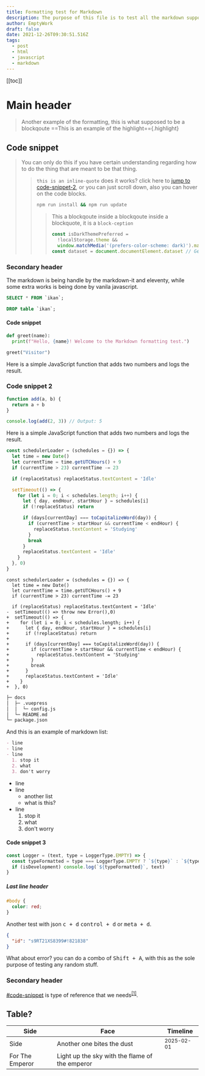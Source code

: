```yaml
---
title: Formatting test for Markdown
description: The purpose of this file is to test all the markdown support and syntaxs
author: EmptyWork
draft: false
date: 2021-12-26T09:30:51.516Z
tags:
  - post
  - html
  - javascript
  - markdown
---
```


[[toc]]

# Main header

> Another example of the formatting, this is what supposed to be a blockqoute ==This is an example of the highlight=={.highlight}

## Code snippet

> You can only do this if you have certain understanding regarding how to do the thing that are meant to be that thing.
>
> > `this is an inline-quote` does it works? click here to [jump to code-snippet-2](#code-snippet-2), or you can just scroll down, also you can hover on the code blocks.
> >
> > ```bash
> > npm run install && npm run update
> > ```
> >
> > > This a blockqoute inside a blockqoute inside a blockquote, it is a `block-ception`
> > >
> > > ```js
> > > const isDarkThemePreferred =
> > >   !localStorage.theme &&
> > >   window.matchMedia('(prefers-color-scheme: dark)').matches
> > > const dataset = document.documentElement.dataset // Getting all dataset
> > > ```

### Secondary header

The markdown is being handle by the markdown-it and eleventy, while some extra works is being done by vanila javascript.

```sql
SELECT * FROM `ikan`;
```

```sql
DROP table `ikan`;
```

#### Code snippet

```python
def greet(name):
  print(f"Hello, {name}! Welcome to the Markdown formatting test.")

greet("Visitor")
```

Here is a simple JavaScript function that adds two numbers and logs the result.

### Code snippet 2

```javascript
function add(a, b) {
  return a + b
}

console.log(add(2, 3)) // Output: 5
```

Here is a simple JavaScript function that adds two numbers and logs the result.

```js
const schedulerLoader = (schedules = {}) => {
  let time = new Date()
  let currentTime = time.getUTCHours() + 9
  if (currentTime > 23) currentTime -= 23

  if (replaceStatus) replaceStatus.textContent = 'Idle'

  setTimeout(() => {
    for (let i = 0; i < schedules.length; i++) {
      let { day, endHour, startHour } = schedules[i]
      if (!replaceStatus) return

      if (days[currentDay] === toCapitalizeWord(day)) {
        if (currentTime > startHour && currentTime < endHour) {
          replaceStatus.textContent = 'Studying'
        }
        break
      }
      replaceStatus.textContent = 'Idle'
    }
  }, 0)
}
```

```diff:js
const schedulerLoader = (schedules = {}) => {
  let time = new Date()
  let currentTime = time.getUTCHours() + 9
  if (currentTime > 23) currentTime -= 23

  if (replaceStatus) replaceStatus.textContent = 'Idle'
-  setTimeout(() => throw new Error(),0)
+  setTimeout(() => {
+    for (let i = 0; i < schedules.length; i++) {
+      let { day, endHour, startHour } = schedules[i]
+      if (!replaceStatus) return
+
+      if (days[currentDay] === toCapitalizeWord(day)) {
+        if (currentTime > startHour && currentTime < endHour) {
+          replaceStatus.textContent = 'Studying'
+        }
+        break
+      }
+      replaceStatus.textContent = 'Idle'
+    }
+  }, 0)
```

```md
├─ docs
│  ├─ .vuepress
│  │  └─ config.js
│  └─ README.md
└─ package.json
```
And this is an example of markdown list:

```md
- line
- line
- line
  1. stop it
  2. what
  3. don't worry
```

- line
- line
  - another list
  - what is this?
- line
  1. stop it
  2. what
  3. don't worry

#### Code snippet 3

```js
const Logger = (text, type = LoggerType.EMPTY) => {
  const typeFormatted = type === LoggerType.EMPTY ? `${type}` : `${type}:`
  if (isDevelopment) console.log(`${typeFormatted}`, text)
}
```

##### Last line header

```css
#body {
  color: red;
}
```

Another test with json <kbd>c + d</kbd> <kbd>control + d</kbd> or <kbd>meta + d</kbd>.

```json
{
  "id": "s9RT21XS8399#!821838"
}
```

What about error? you can do a combo of <kbd>Shift + A</kbd>, with this as the sole purpose of testing any random stuff.

### Secondary header

[#code-snippet](#code-snippet-1) is type of reference that we needs<sup>[[1]](#code-snippet-5)</sup>.

## Table?

| Side            | Face                                           | Timeline              |
| --------------- | ---------------------------------------------- | --------------------- |
| Side            | Another one bites the dust                     | <sup>2025-02-01</sup> |
| For The Emperor | Light up the sky with the flame of the emperor |                       |
